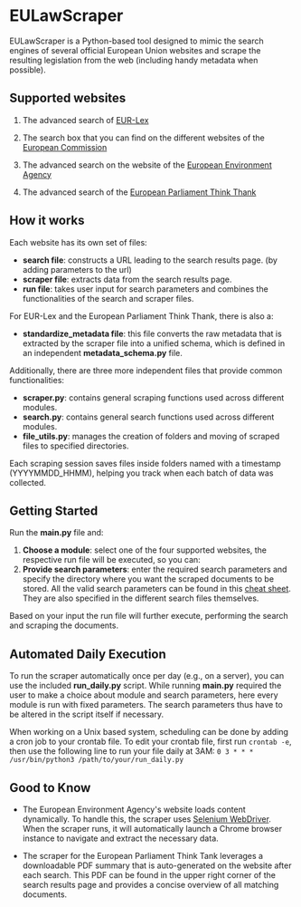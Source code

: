 # EULawScraper

EULawScraper is a Python-based tool designed to mimic the search engines of several official European Union websites and scrape the resulting legislation from the web (including handy metadata when possible).

## Supported websites

1. The advanced search of [EUR-Lex](https://eur-lex.europa.eu/advanced-search-form.html)

2. The search box that you can find on the different websites of the [European Commission](https://commission.europa.eu/index_en?wt-search=yes)

3. The advanced search on the website of the [European Environment Agency](https://www.eea.europa.eu/en/advanced-search?)

4. The advanced search of the [European Parliament Think Thank](https://www.europarl.europa.eu/thinktank/en/research/advanced-search)

## How it works

Each website has its own set of files:

- **search file**: constructs a URL leading to the search results page. (by adding parameters to the url)
- **scraper file**: extracts data from the search results page.
- **run file**: takes user input for search parameters and combines the functionalities of the search and scraper files.

For EUR-Lex and the European Parliament Think Thank, there is also a:

- **standardize_metadata file**: this file converts the raw metadata that is extracted by the scraper file into a unified schema, which is defined in an independent **metadata_schema.py** file.

Additionally, there are three more independent files that provide common functionalities:

- **scraper.py**: contains general scraping functions used across different modules.
- **search.py**: contains general search functions used across different modules.
- **file_utils.py**: manages the creation of folders and moving of scraped files to specified directories.

Each scraping session saves files inside folders named with a timestamp (YYYYMMDD_HHMM), helping you track when each batch of data was collected.

## Getting Started

Run the **main.py** file and:

1. **Choose a module**: select one of the four supported websites, the respective run file will be executed, so you can:
2. **Provide search parameters**: enter the required search parameters and specify the directory where you want the scraped documents to be stored. All the valid search parameters can be found in this [cheat sheet](valid_input_cheat_sheet.md). They are also specified in the different search files themselves.

Based on your input the run file will further execute, performing the search and scraping the documents. 

## Automated Daily Execution

To run the scraper automatically once per day (e.g., on a server), you can use the included **run_daily.py** script. While running **main.py** required the user to make a choice about module and search parameters, here every module is run with fixed parameters. The search parameters thus have to be altered in the script itself if necessary.

When working on a Unix based system, scheduling can be done by adding a cron job to your crontab file. To edit your crontab file, first run `crontab -e`, then use the following line to run your file daily at 3AM: `0 3 * * * /usr/bin/python3 /path/to/your/run_daily.py`

## Good to Know

- The European Environment Agency's website loads content dynamically. To handle this, the scraper uses [Selenium WebDriver](https://www.selenium.dev/documentation/webdriver/). When the scraper runs, it will automatically launch a Chrome browser instance to navigate and extract the necessary data.

- The scraper for the European Parliament Think Tank leverages a downloadable PDF summary that is auto-generated on the website after each search. This PDF can be found in the upper right corner of the search results page and provides a concise overview of all matching documents.






